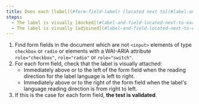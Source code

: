 ```yaml
---
title: Does each [label](#form-field-label) [located next to](#label-and-field-located-next-to-each-other) a [field](#form-input-field) (except for checkboxes, radio buttons or tags with a `role="checkbox"`, `role="radio"` or `role="switch"`WAI-ARIA attribute), check these conditions (except special cases)
steps:
  - The label is visually [docked](#label-and-field-located-next-to-each-other) immediately above or to the left of the [form field](#form-input-field) when the reading direction of the label language is left to right.
  - The label is visually [adjoined](#label-and-field-located-next-to-each-other) immediately above or to the right of the [form field](#form-input-field) when the label's language reading direction is right to left.
---
```


1. Find form fields in the document which are not `<input>` elements of type `checkbox` or `radio` or elements with a WAI-ARIA attribute `role="checkbox"`, `role="radio"` or `role="switch"`.
2. For each form field, check that the label is visually attached:
   - Immediately above or to the left of the form field when the reading direction for the label language is left to right.
   - Immediately above or to the right of the form field when the label's language reading direction is from right to left.
3. If this is the case for each form field, **the test is validated**.
